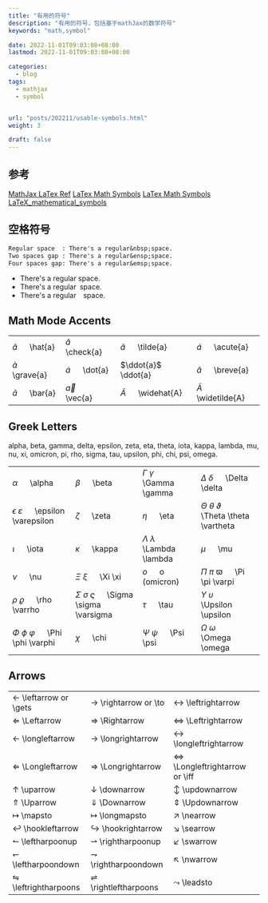 ```yaml
---
title: "有用的符号"
description: "有用的符号，包括基于mathJax的数学符号"
keywords: "math,symbol"

date: 2022-11-01T09:03:08+08:00
lastmod: 2022-11-01T09:03:08+08:00

categories:
  - blog
tags:
  - mathjax
  - symbol


url: "posts/202211/usable-symbols.html"
weight: 3

draft: false
---
```


## 参考

[MathJax LaTex Ref](https://docs.mathjax.org/en/latest/input/tex/index.html)
[LaTex Math Symbols](https://www.math.uci.edu/~xiangwen/pdf/LaTeX-Math-Symbols.pdf)
[LaTex Math Symbols](/files/LaTeX-Math-Symbols.pdf)
[LaTeX_mathematical_symbols](https://oeis.org/wiki/List_of_LaTeX_mathematical_symbols)


## 空格符号

```txt
Regular space  : There's a regular&nbsp;space.
Two spaces gap : There's a regular&ensp;space.
Four spaces gap: There's a regular&emsp;space.
```

- There's a regular&nbsp;space.
- There's a regular&ensp;space.
- There's a regular&emsp;space.

## Math Mode Accents

|  |  |  |  |
|--|--|--|--|
| $\hat{a}$   &emsp; \hat{a}   | $\check{a}$ &emsp; \check{a} | $\tilde{a}$   &emsp; \tilde{a}   | $\acute{a}$     &emsp; \acute{a}    |
| $\grave{a}$ &emsp; \grave{a} | $\dot{a}$   &emsp; \dot{a}   | $\ddot{a}$    &emsp; \ddot{a}    | $\breve{a}$     &emsp; \breve{a}    | 
| $\bar{a}$   &emsp; \bar{a}   | $\vec{a}$   &emsp; \vec{a}   | $\widehat{A}$ &emsp; \widehat{A} | $\widetilde{A}$ &emsp; \widetilde{A}| 

## Greek Letters

alpha, beta, gamma, delta, epsilon, zeta, eta, theta, iota, kappa, lambda, mu, nu, xi, omicron, pi, rho, sigma, tau, upsilon, phi, chi, psi, omega.

|  |  |  |  |
|--|--|--|--|
| $\alpha$      &emsp; \alpha                          | $\beta$       &emsp; \beta       | $\Gamma$ $\gamma$ &emsp; \Gamma \gamma         | $\Delta$ $\delta$  &emsp; \Delta \delta                        |
| $\epsilon$ $\varepsilon$ &emsp; \epsilon \varepsilon | $\zeta$       &emsp; \zeta       | $\eta$        &emsp; \eta                      | $\Theta$ $\theta$ $\vartheta$   &emsp; \Theta \theta \vartheta |
| $\iota$     &emsp; \iota                             | $\kappa$    &emsp; \kappa        | $\Lambda$ $\lambda$ &emsp; \Lambda \lambda     | $\mu$       &emsp; \mu                                         |
| $\nu$       &emsp; \nu                               | $\Xi$ $\xi$  &emsp; \Xi \xi      | $o$         &emsp; o  &emsp; (omicron)         | $\Pi$ $\pi$  $\varpi$      &emsp; \Pi \pi  \varpi              | 
| $\rho$   $\varrho$     &emsp; \rho  \varrho          | $\Sigma$ $\sigma$ $\varsigma$ &emsp; \Sigma \sigma \varsigma | $\tau$ &emsp; \tau | $\Upsilon$ $\upsilon$   &emsp; \Upsilon \upsilon               |
| $\Phi$  $\phi$  $\varphi$ &emsp; \Phi \phi  \varphi  | $\chi$   &emsp; \chi             | $\Psi$ $\psi$ &emsp; \Psi \psi                 | $\Omega$ $\omega$   &emsp; \Omega \omega                       |

## Arrows

|  |  |  |
|--|--|--|
| $\leftarrow$ \leftarrow or \gets        | $\rightarrow$ \rightarrow or \to        | $\leftrightarrow$ \leftrightarrow         |
| $\Leftarrow$ \Leftarrow                 | $\Rightarrow$ \Rightarrow               | $\Leftrightarrow$ \Leftrightarrow         |
| $\longleftarrow$ \longleftarrow         | $\longrightarrow$ \longrightarrow       | $\longleftrightarrow$ \longleftrightarrow |
| $\Longleftarrow$ \Longleftarrow         | $\Longrightarrow$ \Longrightarrow       | $\Longleftrightarrow$ \Longleftrightarrow or \iff |
| $\uparrow$ \uparrow                     | $\downarrow$ \downarrow                 | $\updownarrow$ \updownarrow               |
| $\Uparrow$ \Uparrow                     | $\Downarrow$ \Downarrow                 | $\Updownarrow$ \Updownarrow               |
| $\mapsto$ \mapsto                       | $\longmapsto$ \longmapsto               | $\nearrow$ \nearrow                       |
| $\hookleftarrow$ \hookleftarrow         | $\hookrightarrow$ \hookrightarrow       | $\searrow$ \searrow                       |
| $\leftharpoonup$ \leftharpoonup         | $\rightharpoonup$ \rightharpoonup       | $\swarrow$ \swarrow                       |
| $\leftharpoondown$ \leftharpoondown     | $\rightharpoondown$ \rightharpoondown   | $\nwarrow$ \nwarrow                       |
| $\leftrightharpoons$ \leftrightharpoons | $\rightleftharpoons$ \rightleftharpoons | $\leadsto$ \leadsto                       |


